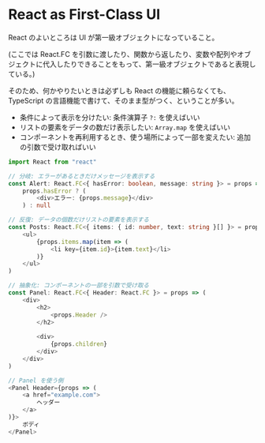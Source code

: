 # React as First-Class UI

React のよいところは UI が第一級オブジェクトになっていること。

(ここでは React.FC を引数に渡したり、関数から返したり、変数や配列やオブジェクトに代入したりできることをもって、第一級オブジェクトであると表現している。)

そのため、何かやりたいときは必ずしも React の機能に頼らなくても、TypeScript の言語機能で書けて、そのまま型がつく、ということが多い。

- 条件によって表示を分けたい: 条件演算子 `?:` を使えばいい
- リストの要素をデータの数だけ表示したい: `Array.map` を使えばいい
- コンポーネントを再利用するとき、使う場所によって一部を変えたい: 追加の引数で受け取ればいい

```ts
import React from "react"

// 分岐: エラーがあるときだけメッセージを表示する
const Alert: React.FC<{ hasError: boolean, message: string }> = props =>
    props.hasError ? (
        <div>エラー: {props.message}</div>
    ) : null

// 反復: データの個数だけリストの要素を表示する
const Posts: React.FC<{ items: { id: number, text: string }[] }> = props => (
    <ul>
        {props.items.map(item => (
            <li key={item.id}>{item.text}</li>
        )}
    </ul>
)

// 抽象化: コンポーネントの一部を引数で受け取る
const Panel: React.FC<{ Header: React.FC }> = props => (
    <div>
        <h2>
            <props.Header />
        </h2>
        
        <div>
            {props.children}
        </div>
    </div>
)

// Panel を使う側
<Panel Header={props => (
    <a href="example.com">
        ヘッダー
    </a>
)}>
    ボディ
</Panel>
```
